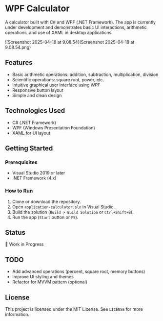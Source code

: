 
# WPF Calculator

A calculator built with C# and WPF (.NET Framework). The app is currently under development and demonstrates basic UI interactions, arithmetic operations, and use of XAML in desktop applications.

![Screenshot 2025-04-18 at 9.08.54](Screenshot 2025-04-18 at 9.08.54.png)

## Features

- Basic arithmetic operations: addition, subtraction, multiplication, division
- Scientific operations: square root, power, etc.
- Intuitive graphical user interface using WPF
- Responsive button layout
- Simple and clean design

## Technologies Used

- C# (.NET Framework)
- WPF (Windows Presentation Foundation)
- XAML for UI layout

## Getting Started

### Prerequisites

- Visual Studio 2019 or later
- .NET Framework (4.x)

### How to Run

1. Clone or download the repository.
2. Open `application-calculator.sln` in Visual Studio.
3. Build the solution (`Build > Build Solution` or `Ctrl+Shift+B`).
4. Run the app (`Start` button or `F5`).

## Status

🚧 Work in Progress

## TODO

- Add advanced operations (percent, square root, memory buttons)
- Improve UI styling and themes
- Refactor for MVVM pattern (optional)

## License

This project is licensed under the MIT License. See `LICENSE` for more information.
